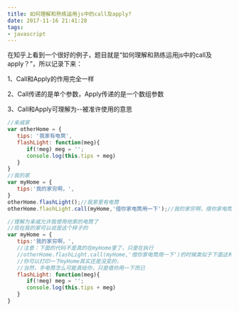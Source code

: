 ```yaml
---
title: 如何理解和熟练运用js中的call及apply?
date: 2017-11-16 21:41:28
tags:
- javascript
---
```


在知乎上看到一个很好的例子，题目就是“如何理解和熟练运用js中的call及apply？”，所以记录下来：

1、Call和Apply的作用完全一样

2、Call传递的是单个参数，Apply传递的是一个数组参数

3、Call和Apply可理解为--被准许使用的意思

<!--more-->

``` javascript
//亲戚家
var otherHome = {
   tips: '我家有电筒',
   flashLight: function(meg){
      if(!meg) meg = '';
      console.log(this.tips + meg)
   }
}
//我的家
var myHome = {
   tips:'我的家穷啊，',
}
otherHome.flashLight();//我家里有电筒
otherHome.flashLight.call(myHome,'借你家电筒用一下');//我的家穷啊，借你家电筒用一下

//理解为亲戚允许我使用他家的电筒了
//现在我的家可以说是这个样子的
var myHome = {
   tips:'我的家穷啊，',
   //注意：下面的代码不是真的在myHome里了，只是在执行
   //otherHome.flashLight.call(myHome,'借你家电筒用一下')的时候类似于下面这种形式而已
   //你可以打印一下myHome其实还是没变的，
   //当然，手电筒怎么可能真给你，只是借你用一下而已
   flashLight: function(meg){
      if(!meg) meg = '';
      console.log(this.tips + meg)
   }
}
```


